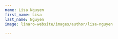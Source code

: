 ```yaml
---
name: Lisa Nguyen
first_name: Lisa
last_name: Nguyen
image: linaro-website/images/author/lisa-nguyen

---
```

